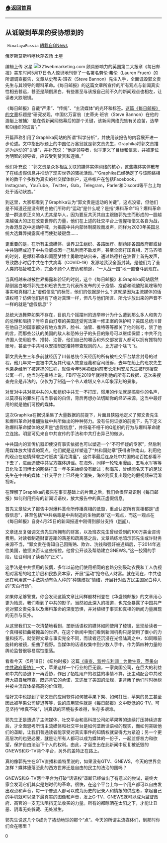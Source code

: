 ###  [:house:返回首頁](https://github.com/ourhimalayas/txt)
---

## 从诋毁到苹果的妥协想到的
` HimalayaRussia` [轉載自GNews](https://gnews.org/zh-hans/1255104/)

俄罗斯莫斯科喀秋莎农场 土星

编辑上传 水星
![]()![](https://gnews-media-offload.s3.amazonaws.com/wp-content/uploads/2021/05/18193537/M-5.jpg)321webmarketing.com
颇具影响力的英国第二大报章《每日邮报》美东时间5月17日令人惊讶地刊登了一名署名劳伦·弗伦（Lauren Fruen）的所谓调查报告，文章从史蒂夫·班农（Steve Bannon）先生入手，全面诋毁郭文贵先生与其领导的爆料革命。《每日邮报》的这篇文章所宣传的所有观点与新闻真实性相去甚远，甚至是颠倒黑白，有些甚至与该报自己前不久的新闻观点也相左，让读者大跌眼镜。

《每日邮报》自戴“严肃”、“传统”、“主流媒体”的光环和标签。[这篇《每日邮报》的文章](https://www.dailymail.co.uk/news/article-9588873/Chinese-billionaire-yacht-Steve-Bannon-arrested-fake-news-network.html)标题是“研究发现，中国亿万富翁（史蒂夫·班农（Steve Bannon）在他的游艇上被捕）‘是在假新闻网络幕后的那个关键，该新闻网络兜售有关疫苗，选举和Q组织的谎言’。”

开篇声称引用了Graphika网站的所谓“科学分析”，并使用该报告的内容展开进一步论述。文中指出标题上的中国亿万富翁就是郭文贵先生，Graphika将郭文贵描述为运动的“关键”，并补充说：“他是领导者，似乎定义了目标和信息，并被定位为明智的领导者，应该受到赞赏和遵循。”

他们补充说：“郭文贵是众多相互关联的媒体实体网络的核心，这些媒体实体散布了在线虚假信息并推动了现实世界的骚扰活动。”“Graphika已经确定了与该网络相关的数千个多数为真实的社交媒体帐户，这些帐户在包括Facebook，Instagram，YouTube，Twitter，Gab，Telegram，Parler和Discord等平台上均处于活动状态。”

到这里，大家都看到了Graphika认为“郭文贵是运动的关键”，这点没错，但他们是不知道还是没有明白他们所称的“运动”是什么呢？是指“爆料革命”吗？爆料革命是一群追求正义的人尤其是华人，因为要反共灭共自主跟随郭先生而形成的一股越来越强大的正在改变世界的力量，他们在上述的社交平台上惺惺相惜又各自为战，为香港反送中运动呼喊，为揭露中共内部体制腐败而发声，同样为2020年美国总统大选舞弊揭露真相而使劲敲键盘……

更重要的是，在所有主流媒体、世界卫生组织、各路医疗、制药即各国政府都或替中共隐瞒或迫于中共淫威或因一己私利而不敢发声，甚至全面打压真相，万马齐喑的时刻，是爆料革命和闫丽梦博士勇敢地站出来，通过路德社在油管上首先发声，导致数小时后中共在中共病毒（COVID-19）发源地武汉全面封城。是他们为了全人类的福祉和生命，完全不顾个人安危和前途，“一人战一国”地一直奋斗到现在。

当真相越来越被世界揭露和验证的时刻，这个《每日邮报》和Graphika网站居然颠倒黑白地将郭先生和班农先生为代表所发布的关于疫情、疫苗和硫酸羟氯喹等的事实和真相打上“虚假信息”的标签，他们的依据是什么？这就是因为主流媒体的话语权吧？仿佛他们拥有了绝对真理一样，但凡与他们所言、所允许放出来的声音不一样的就是“虚假信息”？

总统大选舞弊如果不存在，目前几个摇摆州的选举审计为什么遭到那么多人和势力的忌惮和阻挠？号称自由灯塔的美国还受宪法第一修正案的保护吗？美国总统川普在他自己的国家都没有地方发声，脸书、油管、推特等等都关了他的账号，禁了他的言，而那些公认的美国的敌人和恐怖分子的头目的账号可以继续保留；中共不允许国人使用脸书、推特、油管，他们自己的喉舌和外交部发言人都可以拥有推特的账号，甚至于中共可以安插制定推特审查规则的人，比方那个啥飞飞。

郭文贵先生三年多前就经历了川普总统今天经历的所有被社交平台禁言封号的过程，他几年来一直被中共及其代理人故意诬蔑和官司缠诉，去年在船上的班农先生也亲身经历了被逮捕的过程，就像今年5月初纽约前市长朱利安尼先生被FBI搜查公寓一样，他当时在推特上说，FBI早在2019年就得到他的所有云数据，这次来搜查完全是非法的，仅仅为了制造一个令人难堪又令人印象深刻的景象。

对反对中共对抗中共的人和组织中共无一不打压，惯用的作法就是搞臭你的名声，以莫须有的罪名打击当事者的自信，背后再想办法切断你的经济来源。这当中最好用的就是他们可控的媒体。

这次Graphika在据说采集了大量数据的前提下，片面且狭隘地定义了郭文贵先生和爆料革命对推翻独裁中共所做出的种种努力。没有任何证据的前提下，先下定义称爆料革命媒体的发声是“虚假信息”，并将毫不相干的Q组织的行为与爆料革命建立连接。明显可见来自中共宣传的手法和中共打击异己的做派。

中共国内的宣传机器即使没有事实依据也可以塑造一个“不可怀疑的专家”，然后利用媒体放大错误的观点。他们就是这样塑造了“共和国勋章”获得者钟南山，利用他的观点在疫情肆虐之时贩卖“莲花清瘟”，这件事最后连身处中共国的老百姓都看不下去了，进而迫使中共官方媒体辟谣。在海外，同样一轮轮用漫画、五毛水军等等丑化攻击闫博士的网络打击一年多来始终没有断过；郝海东，曾经闻名天下的足球先生在中共的媒体上社交平台上已经完全消失，海外则反复出现他的假视频来混淆视听。

在理解了Graphika的报告在事实基础上的片面之后，我们会很容易识别《每日邮报》如何利用拥有的新闻话语权，放大报告中的真正虚假信息。

首先文章放大了报告中对爆料革命所传播真相的诋毁，重点认定所有真相都是“虚假信息”，甚至包括“中共病毒是中共制造的生物武器”这一观点，而这一观点在《每日邮报》自身4月25日的新闻报道中刚得到部分支持（[新闻](https://www.dailymail.co.uk/news/article-9507749/How-scientists-Wuhan-lab-helped-Chinese-army-secret-project-animal-viruses.html)）。

文章还反复强调文贵先生所拥有的财富，以及班农先生曾经受到的100万美金咨询费用。对读者制造财富差距的落差和疏离感之后，文章熟练地暗示郭先生或许财务来源不当，“郭文贵在得知自己因贿赂、欺诈、洗钱和强奸被通缉后，于2014年逃往美国，他坚决否认这些指控。他曾公开谈及帮助建立GNEWS。”这一狡猾的手段，征召利用了读者的“正义”。

这手法是中共惯用的伎俩，多年以前他们使用相同的套路分别鼓动农民和工人仇视相对富裕的地主阶层和民族资本家，开展“运动”抢夺私人财富。就在现在，中共也还在利用这一手法挑动有色人种的“种族歧视”情结，开展针对西方民主国家白种人的“灭白行动”。

如果你足够警觉，你会发现这篇文章比同样题材刊登在《华盛顿邮报》的文章用心更为险恶，我们看到了中共的影子。当然如此深入的报道，也完全暴露了中国共产党对郭文贵先生以及爆料革命的深度恐惧，并对植根于事实和真相的新闻力量展现的无奈与反扑。

从这里我们又一次清楚地看到，垄断话语权的媒体如同使用了棱镜，呈现给读者一个真相被扭曲被掩盖的世界。在这个新闻中我们看到新闻机构只是使用了很小的力量和技巧，就使得文章与事实完全不同，而读者还沉浸在光怪陆离之中，如同眼前旋转的棱镜，扭曲了视野。当媒体的话语权集中到少数人手中，作为第四种力量的舆论监督很容易腐蚀堕落。

看看今天（5月18日）《纽约时报》这篇[《审查、监控与利润：为做生意，苹果向中共政府妥协》](http://審查、監控與利潤：為做生意，蘋果向中國政府妥協%20-%20紐約時報中文網%20%28nytimes.com%29)一文，苹果这样一个行业的巨无霸，一家美国公司，在巨大的利益和中共的胁迫下一再妥协，作出了牺牲用户的权益的事情不算，还主动配合中共政府大搞自我审查，既违背它的承诺，又违反了美国的法规，更背叛了他们时时标榜并被主流媒体举高高的价值观。

恰好文中也提到了郭文贵的应用软件如何被苹果下架、如何打压，苹果的员工甚至因此被苹果公司辞退等等，说的应用软件就是《每日邮报》文中贬低的G-TV。可见坚持“唯真不破”，讲真话的环境有多难得，生存多艰难。

郭先生正是遭遇了主流媒体、社交平台和高科技公司如苹果等的连续打压持续迫害后，才全面思考所谓主流媒体和社交平台是如何垄断话语权的现实，而如何突破他们的垄断，让我们普通读者能享受对真实事件的知情权就显得尤为紧迫；另一个更高层次的也更必要，就是让所有人都可以成为媒体的一份子，一起监督权力和欲望，保护自由法治下个人的权利。由此，才诞生出在此新闻中反复被诋毁的GNEWS和G-TV两个平台，另外的盖特正在路上。

真的像郭先生在GTV直播和盖特里说的，如果没有GTV、GNEWS，今天的世界会怎样？媒体堕落至此的西方世界还是自由的民主的法治的国吗？

GNEWS和G-TV两个平台为打破“话语权”垄断已经做出了有意义的尝试，最终大家会发现它们其实是划时代的革命。很快，在这个平台上每一个用户都可以自由发出观点和声音，每一个普通人都可以成为历史的记录人和情报的供应者，拿起自己的手机就可以录下最真实的图像和声音，发上G-TV、GNEWS就可以成为监督政府、高官的一支无法阻挡无法收买的力量。所有的都晾晒在太阳之下，才能让丑恶、阴毒无处躲藏、无处滋生。

郭先生说这几个G成为了撬动地球的那个“点”。今天的所谓主流媒体们，到那时你们会在哪里？

0
